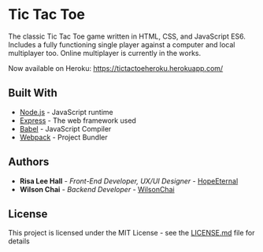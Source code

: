 # Tic Tac Toe

The classic Tic Tac Toe game written in HTML, CSS, and JavaScript ES6. Includes a fully functioning single player against a computer and local multiplayer too. Online multiplayer is currently in the works.

Now available on Heroku: https://tictactoeheroku.herokuapp.com/

## Built With

* [Node.js](https://nodejs.org/) - JavaScript runtime
* [Express](https://expressjs.com/) - The web framework used
* [Babel](https://babeljs.io/) - JavaScript Compiler
* [Webpack](https://webpack.js.org/) - Project Bundler

## Authors

* **Risa Lee Hall** - *Front-End Developer, UX/UI Designer* - [HopeEternal](https://github.com/HopeEternal)
* **Wilson Chai** - *Backend Developer* - [WilsonChai](https://github.com/WilsonChai)

## License

This project is licensed under the MIT License - see the [LICENSE.md](LICENSE.md) file for details
